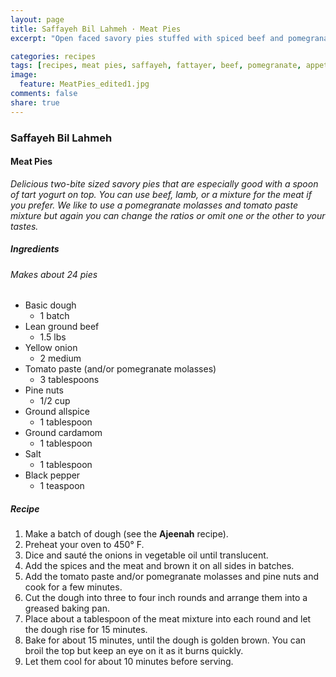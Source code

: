 ```yaml
---
layout: page
title: Saffayeh Bil Lahmeh · Meat Pies
excerpt: "Open faced savory pies stuffed with spiced beef and pomegranate marinade."

categories: recipes
tags: [recipes, meat pies, saffayeh, fattayer, beef, pomegranate, appetizers]
image:
  feature: MeatPies_edited1.jpg
comments: false
share: true
---
```

### Saffayeh Bil Lahmeh
#### Meat Pies

*Delicious two-bite sized savory pies that are especially good with a spoon of tart yogurt on top. You can use beef, lamb, or a mixture for the meat if you prefer. We like to use a pomegranate molasses and tomato paste mixture but again you can change the ratios or omit one or the other to your tastes.*

##### Ingredients
###### Makes about 24 pies

* Basic dough
  - 1 batch
* Lean ground beef
  - 1.5 lbs
* Yellow onion
  - 2 medium
* Tomato paste (and/or pomegranate molasses)
  - 3 tablespoons
* Pine nuts
  - 1/2 cup
* Ground allspice
  - 1 tablespoon
* Ground cardamom
  - 1 tablespoon
* Salt
  - 1 tablespoon
* Black pepper
  - 1 teaspoon

##### Recipe
1. Make a batch of dough (see the **Ajeenah** recipe).
2. Preheat your oven to 450° F.
3. Dice and sauté the onions in vegetable oil until translucent.
4. Add the spices and the meat and brown it on all sides in batches.
5. Add the tomato paste and/or pomegranate molasses and pine nuts and cook for a few minutes.
6. Cut the dough into three to four inch rounds and arrange them into a greased baking pan.
7. Place about a tablespoon of the meat mixture into each round and let the dough rise for 15 minutes.
8. Bake for about 15 minutes, until the dough is golden brown. You can broil the top but keep an eye on it as it burns quickly.
9. Let them cool for about 10 minutes before serving.
